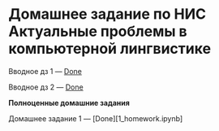 # Домашнее задание по НИС Актуальные проблемы в компьютерной лингвистике

Вводное дз 1 — [Done](training_01_homework.ipynb)

Вводное дз 2 — [Done](training_02_homework.ipynb)

**Полноценные домашние задания**

Домашнее задание 1 — [Done][1_homework.ipynb]
